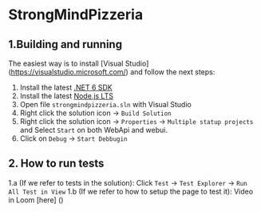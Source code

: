 # StrongMindPizzeria

## 1.Building and running

The easiest way is to install [Visual Studio] (https://visualstudio.microsoft.com/) and follow the next steps:

1. Install the latest [.NET 6 SDK](https://dotnet.microsoft.com/en-us/download/dotnet/6.0)
2. Install the latest [Node.js LTS](https://nodejs.org/en/)
3. Open file `strongmindpizzeria.sln` with Visual Studio
4. Right click the solution icon -> `Build Solution`
5. Right click the solution icon -> `Properties` -> `Multiple statup projects` and Select `Start` on both WebApi and webui.
6. Click on `Debug` -> `Start Debbugin`

## 2. How to run tests

1.a (If we refer to tests in the solution): Click `Test` -> `Test Explorer` -> `Run All Test in View`
1.b (If we refer to how to setup the page to test it): Video in Loom [here] ()
